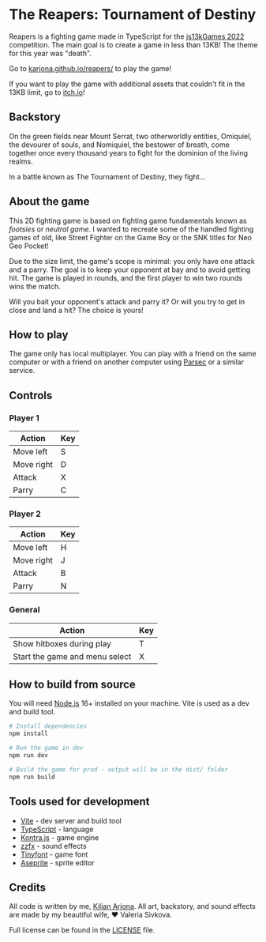 # The Reapers: Tournament of Destiny

Reapers is a fighting game made in TypeScript for the [js13kGames 2022](https://js13kgames.com/) competition. The main goal is to create a game in less than 13KB! The theme for this year was "death".

Go to [karjona.github.io/reapers/](https://karjona.github.io/reapers/) to play the game!

If you want to play the game with additional assets that couldn't fit in the 13KB limit, go to [itch.io](https://karjona.itch.io/reapers)!

## Backstory

On the green fields near Mount Serrat, two otherworldly entities, Omiquiel, the devourer of souls, and Nomiquiel, the bestower of breath, come together once every thousand years to fight for the dominion of the living realms.

In a battle known as The Tournament of Destiny, they fight...

## About the game

This 2D fighting game is based on fighting game fundamentals known as _footsies_ or _neutral game_. I wanted to recreate some of the handled fighting games of old, like Street Fighter on the Game Boy or the SNK titles for Neo Geo Pocket!

Due to the size limit, the game's scope is minimal: you only have one attack and a parry. The goal is to keep your opponent at bay and to avoid getting hit. The game is played in rounds, and the first player to win two rounds wins the match.

Will you bait your opponent's attack and parry it? Or will you try to get in close and land a hit? The choice is yours!

## How to play

The game only has local multiplayer. You can play with a friend on the same computer or with a friend on another computer using [Parsec](https://parsec.app) or a similar service.

## Controls

### Player 1

| Action     | Key |
| ---------- | --- |
| Move left  | S   |
| Move right | D   |
| Attack     | X   |
| Parry      | C   |

### Player 2

| Action     | Key |
| ---------- | --- |
| Move left  | H   |
| Move right | J   |
| Attack     | B   |
| Parry      | N   |

### General

| Action                         | Key |
| ------------------------------ | --- |
| Show hitboxes during play      | T   |
| Start the game and menu select | X   |

## How to build from source

You will need [Node.js](https://nodejs.org/en/) 16+ installed on your machine. Vite is used as a dev and build tool.

```bash
# Install dependencies
npm install

# Run the game in dev
npm run dev

# Build the game for prod - output will be in the dist/ folder
npm run build
```

## Tools used for development

- [Vite](https://vitejs.dev/) - dev server and build tool
- [TypeScript](https://www.typescriptlang.org/) - language
- [Kontra.js](https://straker.github.io/kontra/) - game engine
- [zzfx](https://github.com/KilledByAPixel/ZzFX) - sound effects
- [Tinyfont](https://github.com/darkwebdev/tinyfont.js) - game font
- [Aseprite](https://www.aseprite.org/) - sprite editor

## Credits

All code is written by me, [Kilian Arjona](https://about.me/karjona). All art, backstory, and sound effects are made by my beautiful wife, ❤️ Valeria Sivkova.

Full license can be found in the [LICENSE](LICENSE) file.
